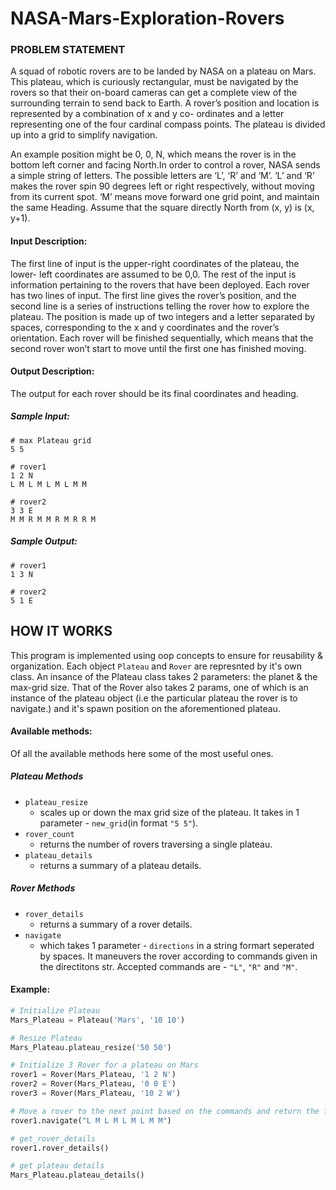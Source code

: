 # NASA-Mars-Exploration-Rovers

### PROBLEM STATEMENT
A squad of robotic rovers are to be landed by NASA on a plateau on Mars. This plateau, which is curiously rectangular, must be navigated by the rovers so that their on-board cameras can get a complete view of the surrounding terrain to send back to Earth. A rover’s position and location is represented by a combination of x and y co- ordinates and a letter representing one of the four cardinal compass points. The plateau is divided up into a grid to simplify navigation.

An example position might be 0, 0, N, which means the rover is in the bottom left corner and facing North.In order to control a rover, NASA sends a simple string of letters. The possible letters are ‘L’, ‘R’ and ‘M’. ‘L’ and ‘R’ makes the rover spin 90 degrees left or right respectively, without moving from its current spot. ‘M’ means move forward one grid point, and maintain the same Heading. Assume that the square directly North from (x, y) is (x, y+1).

#### Input Description:
The first line of input is the upper-right coordinates of the plateau, the lower- left coordinates are assumed to be 0,0. The rest of the input is information pertaining to the rovers that have been deployed. Each rover has two lines of input. The first line gives the rover’s position, and the second line is a series of instructions telling the rover how to explore the plateau. The position is made up of two integers and a letter separated by spaces, corresponding to the x and y coordinates and the rover’s orientation. Each rover will be finished sequentially, which means that the second rover won’t start to move until the first one has finished moving.

#### Output Description:
The output for each rover should be its final coordinates and heading.


##### Sample Input:
```
# max Plateau grid
5 5

# rover1
1 2 N 
L M L M L M L M M

# rover2
3 3 E 
M M R M M R M R R M
```

##### Sample Output:
```
# rover1
1 3 N

# rover2
5 1 E
```


## HOW IT WORKS
This program is implemented using oop concepts to ensure for reusability & organization. Each object `Plateau` and `Rover` are represnted by it's own class.
An insance of the Plateau class takes 2 parameters: the planet & the max-grid size.
That of the Rover also takes 2 params, one of which is an instance of the plateau object (i.e the particular plateau the rover is to navigate.) and it's spawn position on the aforementioned plateau.

#### Available methods:
Of all the available methods here some of the most useful ones.
##### Plateau Methods
* `plateau_resize` 
    - scales up or down the max grid size of the plateau. It takes in 1 parameter - `new_grid`(in format `"5 5"`).
* `rover_count` 
    - returns the number of rovers traversing a single plateau.
* `plateau_details` 
    - returns a summary of a plateau details.
##### Rover Methods
* `rover_details` 
    - returns a summary of a rover details.
* `navigate` 
    - which takes 1 parameter - `directions` in a string formart seperated by spaces. It maneuvers the rover according to commands given in the directitons str. Accepted commands are - `"L"`, `"R"` and `"M"`.

#### Example:
```python
# Initialize Plateau
Mars_Plateau = Plateau('Mars', '10 10')

# Resize Plateau
Mars_Plateau.plateau_resize('50 50')

# Initialize 3 Rover for a plateau on Mars
rover1 = Rover(Mars_Plateau, '1 2 N')
rover2 = Rover(Mars_Plateau, '0 0 E')
rover3 = Rover(Mars_Plateau, '10 2 W')

# Move a rover to the next point based on the commands and return the final position and heading.
rover1.navigate("L M L M L M L M M") 

# get_rover_details
rover1.rover_details()

# get plateau details
Mars_Plateau.plateau_details()
```

